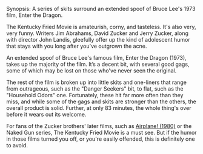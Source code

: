 Synopsis: A series of skits surround an extended spoof of Bruce Lee's 1973 film, Enter the Dragon.

The Kentucky Fried Movie is amateurish, corny, and tasteless. It's also very, very funny. Writers Jim Abrahams, David Zucker and Jerry Zucker, along with director John Landis, gleefully offer up the kind of adolescent humor that stays with you long after you've outgrown the acne. 

An extended spoof of Bruce Lee's famous film, Enter the Dragon (1973), takes up the majority of the film. It’s a decent bit, with several good gags, some of which may be lost on those who've never seen the original.

The rest of the film is broken up into little skits and one-liners that range from outrageous, such as the "Danger Seekers" bit, to flat, such as the "Household Odors" one. Fortunately, these hit far more often than they miss, and while some of the gags and skits are stronger than the others, the overall product is solid. Further, at only 83 minutes, the whole thing's over before it wears out its welcome.

For fans of the Zucker brothers' later films, such as <a href="/browse/reviews/airplane-1980/">Airplane! (1980)</a> or the Naked Gun series, The Kentucky Fried Movie is a must see. But if the humor in those films turned you off, or you're easily offended, this is definitely one to avoid.
